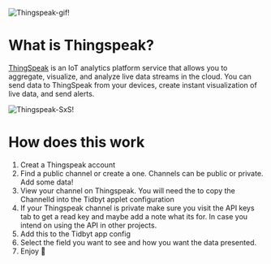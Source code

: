 ![Thingspeak-gif!](/thingspeak.gif)

# What is Thingspeak?
[ThingSpeak](https://thingspeak.com/) is an IoT analytics platform service that allows you to aggregate, visualize, and analyze live data streams in the cloud. You can send data to ThingSpeak from your devices, create instant visualization of live data, and send alerts.

![Thingspeak-SxS!](/assets/ThingSpeakDemo.png)

# How does this work
1. Creat a Thingspeak account
2. Find a public channel or create a one. Channels can be public or private. Add some data! 
3. View your channel on Thingspeak. You will need the to copy the ChannelId into the Tidbyt applet configuration
4. If your Thingspeak channel is private make sure you visit the API keys tab to get a read key and maybe add a note what its for. In case you intend on using the API in other projects.
5. Add this to the Tidbyt app config
6. Select the field you want to see and how you want the data presented.
7. Enjoy 💬
